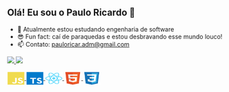 ## Olá! Eu sou o Paulo Ricardo 👋

- 🌱 Atualmente estou estudando engenharia de software
- 😎 Fun fact: caí de paraquedas e estou desbravando esse mundo louco!
- 📫 Contato: pauloricar.adm@gmail.com

<div>
  <a href="https://github.com/pauloricardosantos">
  <img height="180em" src="https://github-readme-stats.vercel.app/api?username=pauloricardosantos&show_icons=true&theme=dark&include_all_commits=true&count_private=true"/>
  <img height="180em" src="https://github-readme-stats.vercel.app/api/top-langs/?username=pauloricardosantos&layout=compact&langs_count=7&theme=dark"/>
</div>

<div style="display: inline_block"><br>

  <img align="center" alt="Rafa-Js" height="30" width="40" src="https://raw.githubusercontent.com/devicons/devicon/master/icons/javascript/javascript-plain.svg">
  <img align="center" alt="Rafa-Ts" height="30" width="40" src="https://raw.githubusercontent.com/devicons/devicon/master/icons/typescript/typescript-plain.svg">
  <img align="center" alt="Rafa-React" height="30" width="40" src="https://raw.githubusercontent.com/devicons/devicon/master/icons/react/react-original.svg">
  <img align="center" alt="Rafa-HTML" height="30" width="40" src="https://raw.githubusercontent.com/devicons/devicon/master/icons/html5/html5-original.svg">
  <img align="center" alt="Rafa-CSS" height="30" width="40" src="https://raw.githubusercontent.com/devicons/devicon/master/icons/css3/css3-original.svg">
  
</div>





